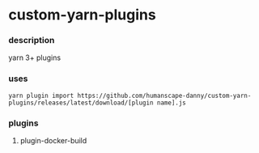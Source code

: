 # custom-yarn-plugins




### description

yarn 3+ plugins 




### uses

```
yarn plugin import https://github.com/humanscape-danny/custom-yarn-plugins/releases/latest/download/[plugin name].js
```



### plugins

1. plugin-docker-build
